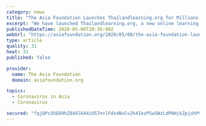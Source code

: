 ```yaml
---
category: news
title: "The Asia Foundation Launches Thailandlearning.org for Millions of Students and Educators Affected by Covid-19"
excerpt: "We have launched Thailandlearning.org, a new online learning portal for 13 million Thai students and educators impacted by the Covid-19 crisis."
publishedDateTime: 2020-05-08T20:36:00Z
webUrl: "https://asiafoundation.org/2020/05/08/the-asia-foundation-launches-thailandlearning-org-for-millions-of-students-and-educators-affected-by-covid-19/"
type: article
quality: 31
heat: 31
published: false

provider:
  name: The Asia Foundation
  domain: asiafoundation.org

topics:
  - Coronavirus in Asia
  - Coronavirus

secured: "fqjQPx3UE09hZ84Xl644iU57n+lFdx4NvCv2h4IezPSwSWzLdPHHjkZpjuhP9wbEorOYTaBpPSQPQ/5PI07nDyfOSxCn98OVBXcqMA2O9Ie10dHwoe3eS25Y3uoRuQQvM61Zq247SVegRRamb3f9nL7UOqBOUTOZ+4H/LEfiSKnd6xMU6mOInvRA0LFJiZfSPVhHhRcDAhTuY/fse5/NCf7d25FVo6Ns5WGcbUywoKm3q4Dyf+AiE+IjHUGldKSS8oxNtDSn04oMm2+K5GDjk2Ho8X2tyG4EM0aCABOVyePAnjcaAP5sCFYYRKEotQNM5fuKcRhWKdL8qVMV37zruJlqbMF957xpibr4neie9p8O7Lsm05oQdDqLEjkUUDt6/A6CPa89hzRa/cgbQKitejCCRNcCTCQ5F6T/C6R4jf6mPmAYnG1/d+AHrsdw2ijowBbBANT7NGYUkNPsFrxUbl0RMr7X7kMyF3FzdEKefOs=;uN3oSHmdwzyO3X9HNCtjKQ=="
---
```


